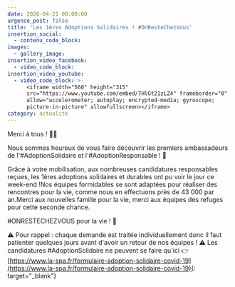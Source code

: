 ```yaml
---
date: 2020-04-21 00:00:00
urgence_post: false
title: 'Les 1ères Adoptions Solidaires ! #OnResteChezVous'
insertion_social:
  - contenu_code_block:
images:
  - gallery_image:
insertion_video_facebook:
  - video_code_block:
insertion_video_youtube:
  - video_code_block: >-
      <iframe width="560" height="315"
      src="https://www.youtube.com/embed/7HlGt21zLZ4" frameborder="0"
      allow="accelerometer; autoplay; encrypted-media; gyroscope;
      picture-in-picture" allowfullscreen></iframe>
category: actualite
---
```


Merci &agrave; tous \! 🙏🧡

Nous sommes heureux de vous faire d&eacute;couvrir les premiers ambassadeurs de l'\#AdoptionSolidaire et l'\#AdoptionResponsable \! 🙌

Gr&acirc;ce &agrave; votre mobilisation, aux nombreuses candidatures responsables re&ccedil;ues, les 1&egrave;res adoptions solidaires et durables ont pu voir le jour ce week-end \!Nos &eacute;quipes formidables se sont adapt&eacute;es pour r&eacute;aliser des rencontres pour la vie, comme nous en effectuons pr&egrave;s de 43 000 par an.Merci aux nouvelles famille pour la vie, merci aux &eacute;quipes des refuges pour cette seconde chance.&nbsp;

\#ONRESTECHEZVOUS pour la vie \! 🎉

⚠️ Pour rappel : chaque demande est trait&eacute;e individuellement donc il faut patienter quelques jours avant d'avoir un retour de nos &eacute;quipes \! ⚠️ Les candidatures \#AdoptionSolidaire ne peuvent se faire qu'ici 👉 [https://www.la-spa.fr/formulaire-adoption-solidaire-covid-19](https://www.la-spa.fr/formulaire-adoption-solidaire-covid-19){: target="_blank"}